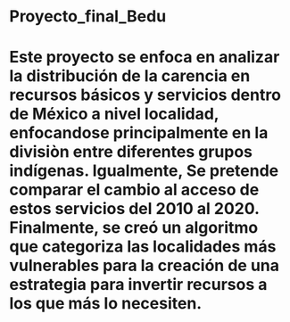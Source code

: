 # Proyecto_final_Bedu

# Este proyecto se enfoca en analizar la distribución de la carencia en recursos básicos y servicios dentro de México a nivel localidad, enfocandose principalmente en la divisiòn entre diferentes grupos indígenas. Igualmente, Se pretende comparar el cambio al acceso de estos servicios del 2010 al 2020. Finalmente, se creó un algoritmo que categoriza las localidades más vulnerables para la creación de una estrategia para invertir recursos a los que más lo necesiten. 

